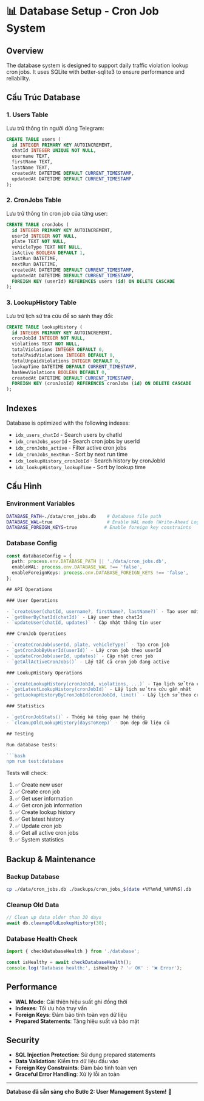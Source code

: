 # 📊 Database Setup - Cron Job System

## Overview

The database system is designed to support daily traffic violation lookup cron jobs. It uses SQLite with better-sqlite3 to ensure performance and reliability.

## Cấu Trúc Database

### 1. **Users Table**

Lưu trữ thông tin người dùng Telegram:

```sql
CREATE TABLE users (
  id INTEGER PRIMARY KEY AUTOINCREMENT,
  chatId INTEGER UNIQUE NOT NULL,
  username TEXT,
  firstName TEXT,
  lastName TEXT,
  createdAt DATETIME DEFAULT CURRENT_TIMESTAMP,
  updatedAt DATETIME DEFAULT CURRENT_TIMESTAMP
);
```

### 2. **CronJobs Table**

Lưu trữ thông tin cron job của từng user:

```sql
CREATE TABLE cronJobs (
  id INTEGER PRIMARY KEY AUTOINCREMENT,
  userId INTEGER NOT NULL,
  plate TEXT NOT NULL,
  vehicleType TEXT NOT NULL,
  isActive BOOLEAN DEFAULT 1,
  lastRun DATETIME,
  nextRun DATETIME,
  createdAt DATETIME DEFAULT CURRENT_TIMESTAMP,
  updatedAt DATETIME DEFAULT CURRENT_TIMESTAMP,
  FOREIGN KEY (userId) REFERENCES users (id) ON DELETE CASCADE
);
```

### 3. **LookupHistory Table**

Lưu trữ lịch sử tra cứu để so sánh thay đổi:

```sql
CREATE TABLE lookupHistory (
  id INTEGER PRIMARY KEY AUTOINCREMENT,
  cronJobId INTEGER NOT NULL,
  violations TEXT NOT NULL,
  totalViolations INTEGER DEFAULT 0,
  totalPaidViolations INTEGER DEFAULT 0,
  totalUnpaidViolations INTEGER DEFAULT 0,
  lookupTime DATETIME DEFAULT CURRENT_TIMESTAMP,
  hasNewViolations BOOLEAN DEFAULT 0,
  createdAt DATETIME DEFAULT CURRENT_TIMESTAMP,
  FOREIGN KEY (cronJobId) REFERENCES cronJobs (id) ON DELETE CASCADE
);
```

## Indexes

Database is optimized with the following indexes:

- `idx_users_chatId` - Search users by chatId
- `idx_cronJobs_userId` - Search cron jobs by userId
- `idx_cronJobs_active` - Filter active cron jobs
- `idx_cronJobs_nextRun` - Sort by next run time
- `idx_lookupHistory_cronJobId` - Search history by cronJobId
- `idx_lookupHistory_lookupTime` - Sort by lookup time

## Cấu Hình

### Environment Variables

```bash
DATABASE_PATH=./data/cron_jobs.db    # Database file path
DATABASE_WAL=true                    # Enable WAL mode (Write-Ahead Logging)
DATABASE_FOREIGN_KEYS=true          # Enable foreign key constraints
```

### Database Config

```typescript
const databaseConfig = {
  path: process.env.DATABASE_PATH || './data/cron_jobs.db',
  enableWAL: process.env.DATABASE_WAL !== 'false',
  enableForeignKeys: process.env.DATABASE_FOREIGN_KEYS !== 'false',
};

## API Operations

### User Operations

- `createUser(chatId, username?, firstName?, lastName?)` - Tạo user mới
- `getUserByChatId(chatId)` - Lấy user theo chatId
- `updateUser(chatId, updates)` - Cập nhật thông tin user

### CronJob Operations

- `createCronJob(userId, plate, vehicleType)` - Tạo cron job
- `getCronJobByUserId(userId)` - Lấy cron job theo userId
- `updateCronJob(userId, updates)` - Cập nhật cron job
- `getAllActiveCronJobs()` - Lấy tất cả cron job đang active

### LookupHistory Operations

- `createLookupHistory(cronJobId, violations, ...)` - Tạo lịch sử tra cứu
- `getLatestLookupHistory(cronJobId)` - Lấy lịch sử tra cứu gần nhất
- `getLookupHistoryByCronJobId(cronJobId, limit)` - Lấy lịch sử theo cronJobId

### Statistics

- `getCronJobStats()` - Thống kê tổng quan hệ thống
- `cleanupOldLookupHistory(daysToKeep)` - Dọn dẹp dữ liệu cũ

## Testing

Run database tests:

```bash
npm run test:database
```

Tests will check:

1. ✅ Create new user
2. ✅ Create cron job
3. ✅ Get user information
4. ✅ Get cron job information
5. ✅ Create lookup history
6. ✅ Get latest history
7. ✅ Update cron job
8. ✅ Get all active cron jobs
9. ✅ System statistics

## Backup & Maintenance

### Backup Database

```bash
cp ./data/cron_jobs.db ./backups/cron_jobs_$(date +%Y%m%d_%H%M%S).db
```

### Cleanup Old Data

```typescript
// Clean up data older than 30 days
await db.cleanupOldLookupHistory(30);
```

### Database Health Check

```typescript
import { checkDatabaseHealth } from './database';

const isHealthy = await checkDatabaseHealth();
console.log('Database health:', isHealthy ? '✅ OK' : '❌ Error');
```

## Performance

- **WAL Mode**: Cải thiện hiệu suất ghi đồng thời
- **Indexes**: Tối ưu hóa truy vấn
- **Foreign Keys**: Đảm bảo tính toàn vẹn dữ liệu
- **Prepared Statements**: Tăng hiệu suất và bảo mật

## Security

- **SQL Injection Protection**: Sử dụng prepared statements
- **Data Validation**: Kiểm tra dữ liệu đầu vào
- **Foreign Key Constraints**: Đảm bảo tính toàn vẹn
- **Graceful Error Handling**: Xử lý lỗi an toàn

---

**Database đã sẵn sàng cho Bước 2: User Management System!** 🚀
